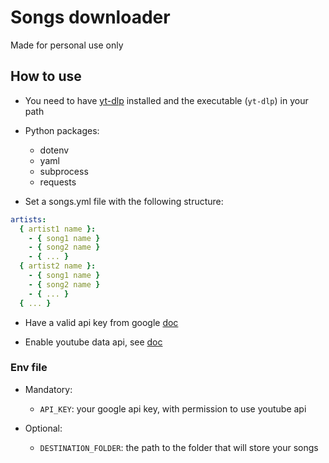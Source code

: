# Songs downloader

Made for personal use only

## How to use

- You need to have [yt-dlp](https://github.com/yt-dlp/yt-dlp) installed and
  the executable (`yt-dlp`) in your path

- Python packages:

  - dotenv
  - yaml
  - subprocess
  - requests

- Set a songs.yml file with the following structure:

```yaml
artists:
  { artist1 name }:
    - { song1 name }
    - { song2 name }
    - { ... }
  { artist2 name }:
    - { song1 name }
    - { song2 name }
    - { ... }
  { ... }
```

- Have a valid api key from google [doc](https://support.google.com/googleapi/answer/6158862?hl=en)

- Enable youtube data api, see [doc](https://support.google.com/googleapi/answer/6158841?hl=en&ref_topic=7013279&sjid=16203019970447198290-SA)

### Env file

- Mandatory:

  - `API_KEY`: your google api key, with permission to use youtube api

- Optional:

  - `DESTINATION_FOLDER`: the path to the folder that will store your songs
